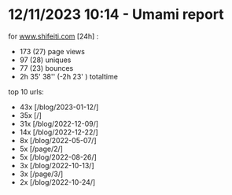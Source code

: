 # 12/11/2023 10:14 - Umami report
for www.shifeiti.com [24h] :

 - 173 (27) page views
 - 97 (28) uniques
 - 77 (23) bounces
 - 2h 35' 38'' (-2h 23' ) totaltime


top 10 urls:
 - 43x [/blog/2023-01-12/]
 - 35x [/]
 - 31x [/blog/2022-12-09/]
 - 14x [/blog/2022-12-22/]
 - 8x [/blog/2022-05-07/]
 - 5x [/page/2/]
 - 5x [/blog/2022-08-26/]
 - 3x [/blog/2022-10-13/]
 - 3x [/page/3/]
 - 2x [/blog/2022-10-24/]


